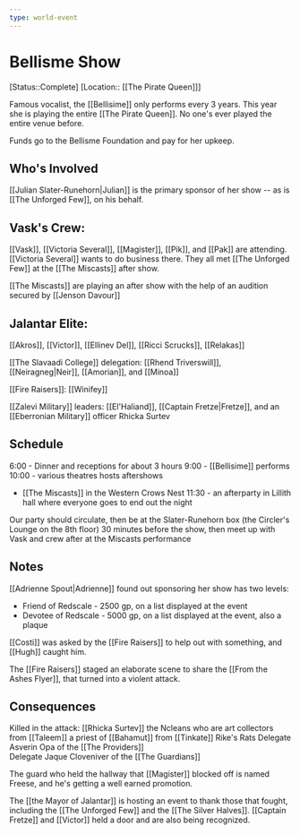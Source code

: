 ```yaml
---
type: world-event
---
```


# Bellisme Show
[Status::Complete]
[Location:: [[The Pirate Queen]]]

Famous vocalist, the [[Bellisime]] only performs every 3 years. This year she is playing the entire [[The Pirate Queen]]. No one's ever played the entire venue before.

Funds go to the Bellisme Foundation and pay for her upkeep. 

## Who's Involved
[[Julian Slater-Runehorn|Julian]] is the primary sponsor of her show -- as is [[The Unforged Few]], on his behalf.

## Vask's Crew:
[[Vask]], [[Victoria Several]], [[Magister]], [[Pik]], and [[Pak]] are attending. [[Victoria Several]] wants to do business there. They all met [[The Unforged Few]] at the [[The Miscasts]] after show.

[[The Miscasts]] are playing an after show with the help of an audition secured by [[Jenson Davour]]

## Jalantar Elite:
[[Akros]], [[Victor]], [[Ellinev Del]], [[Ricci Scrucks]], [[Relakas]]

[[The Slavaadi College]] delegation:
[[Rhend Triverswill]],  [[Neiragneg|Neir]], [[Amorian]], and [[Minoa]] 

[[Fire Raisers]]:
[[Winifey]]

[[Zalevi Military]] leaders:
[[El'Haliand]], [[Captain Fretze|Fretze]], and an [[Eberronian Military]] officer Rhicka Surtev

## Schedule
6:00 - Dinner and receptions for about 3 hours
9:00 - [[Bellisime]] performs
10:00 - various theatres hosts aftershows
* [[The Miscasts]] in the Western Crows Nest
11:30 - an afterparty in Lillith hall where everyone goes to end out the night

Our party should circulate, then be at the Slater-Runehorn box (the Circler's Lounge on the 8th floor) 30 minutes before the show, then meet up with Vask and crew after at the Miscasts performance

## Notes 
[[Adrienne Spout|Adrienne]] found out sponsoring her show has two levels:
-   Friend of Redscale - 2500 gp, on a list displayed at the event
-   Devotee of Redscale - 5000 gp, on a list displayed at the event, also a plaque

[[Costi]] was asked by the [[Fire Raisers]] to help out with something, and [[Hugh]] caught him.

The [[Fire Raisers]] staged an elaborate scene to share the [[From the Ashes Flyer]], that turned into a violent attack. 

## Consequences
Killed in the attack:
	[[Rhicka Surtev]] 
	the Ncleans who are art collectors from [[Taleem]]
	a priest of [[Bahamut]] from [[Tinkate]]
	Rike's Rats 
	Delegate Asverin Opa of the [[The Providers]]  
	Delegate Jaque Cloveniver of the [[The Guardians]]

The guard who held the hallway that [[Magister]] blocked off is named Freese, and he's getting a well earned promotion. 

The [[the Mayor of Jalantar]] is hosting an event to thank those that fought, including the [[The Unforged Few]] and the [[The Silver Halves]]. [[Captain Fretze]] and [[Victor]] held a door and are also being recognized. 